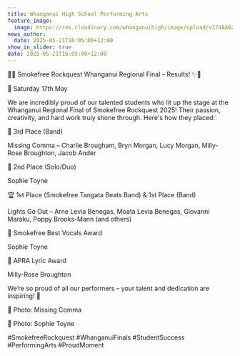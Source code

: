 ```yaml
---
title: Whanganui High School Performing Arts
feature_image:
  image: https://res.cloudinary.com/whanganuihigh/image/upload/v1748462096/News/smokefree.jpg
news_author:
  date: 2025-05-21T16:05:00+12:00
show_in_slider: true
date: 2025-05-21T16:05:00+12:00
---
```

🎸✨ Smokefree Rockquest Whanganui Regional Final – Results! ✨🎤

📅 Saturday 17th May

We are incredibly proud of our talented students who lit up the stage at the Whanganui Regional Final of Smokefree Rockquest 2025! Their passion, creativity, and hard work truly shone through. Here's how they placed:

🥉 3rd Place (Band)

Missing Comma – Charlie Brougham, Bryn Morgan, Lucy Morgan, Milly-Rose Broughton, Jacob Ander

🥈 2nd Place (Solo/Duo)

Sophie Toyne

🏆 1st Place (Smokefree Tangata Beats Band) & 1st Place (Band)

Lights Go Out – Arne Levia Benegas, Moata Levia Benegas, Giovanni Maraku, Poppy Brooks-Mann (and others)

🎤 Smokefree Best Vocals Award

Sophie Toyne

📝 APRA Lyric Award

Milly-Rose Broughton

We’re so proud of all our performers – your talent and dedication are inspiring! 🌟

📸 Photo: Missing Comma

📸 Photo: Sophie Toyne

\#SmokefreeRockquest #WhanganuiFinals #StudentSuccess #PerformingArts #ProudMoment
